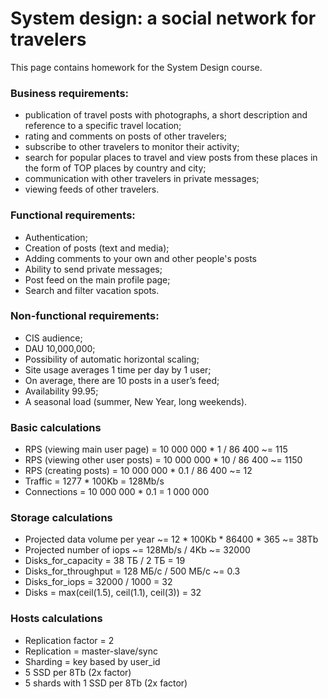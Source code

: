 # System design: a social network for travelers
This page contains homework for the System Design course.

### Business requirements:
- publication of travel posts with photographs, a short description and reference to a specific travel location;
- rating and comments on posts of other travelers;
- subscribe to other travelers to monitor their activity;
- search for popular places to travel and view posts from these places in the form of TOP places by country and city;
- communication with other travelers in private messages;
- viewing feeds of other travelers.

### Functional requirements:
- Authentication;
- Creation of posts (text and media);
- Adding comments to your own and other people's posts
- Ability to send private messages;
- Post feed on the main profile page;
- Search and filter vacation spots.

### Non-functional requirements:
- CIS audience;
- DAU 10,000,000;
- Possibility of automatic horizontal scaling;
- Site usage averages 1 time per day by 1 user;
- On average, there are 10 posts in a user’s feed;
- Availability 99.95;
- A seasonal load (summer, New Year, long weekends).

### Basic calculations
- RPS (viewing main user page) = 10 000 000 * 1 / 86 400 ~= 115
- RPS (viewing other user posts) = 10 000 000 * 10 / 86 400 ~= 1150
- RPS (creating posts) = 10 000 000 * 0.1 / 86 400 ~= 12
- Traffic = 1277 * 100Kb = 128Mb/s
- Connections = 10 000 000 * 0.1 = 1 000 000

### Storage calculations
- Projected data volume per year ~= 12 * 100Kb * 86400 * 365 ~= 38Tb
- Projected number of iops ~= 128Mb/s / 4Kb ~= 32000
- Disks_for_capacity = 38 ТБ / 2 ТБ = 19
- Disks_for_throughput = 128 МБ/с / 500 МБ/с ~= 0.3
- Disks_for_iops = 32000 / 1000 = 32
- Disks = max(ceil(1.5), ceil(1.1), ceil(3)) = 32

### Hosts calculations
- Replication factor = 2
- Replication = master-slave/sync
- Sharding = key based by user_id
- 5 SSD per 8Tb (2x factor)
- 5 shards with 1 SSD per 8Tb (2x factor)
